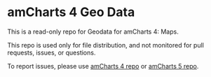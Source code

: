 # amCharts 4 Geo Data

This is a read-only repo for Geodata for amCharts 4: Maps.

This repo is used only for file distribution, and not monitored for pull requests, issues, or questions.

To report issues, please use [amCharts 4 repo](https://github.com/amcharts/amcharts4/) or [amCharts 5 repo](https://github.com/amcharts/amcharts5/).
